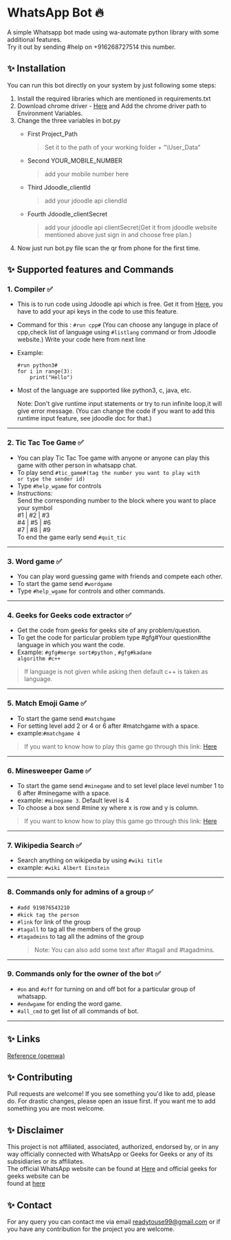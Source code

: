 # WhatsApp Bot :fire: 
A simple Whatsapp bot made using wa-automate python library with some additional features.</br>
Try it out by sending #help on +916268727514 this number.

## :sparkles: Installation

You can run this bot directly on your system by just following some steps:
1. Install the required libraries which are mentioned in requirements.txt 
2. Download chrome driver - [Here](https://chromedriver.chromium.org/downloads) and Add the chrome driver path to Environment Variables.
3. Change the three variables in bot.py
    - First Project_Path 
        >Set it to the path of your working folder + "\User_Data"
    
    - Second YOUR_MOBILE_NUMBER
        > add your mobile number here
    
    - Third Jdoodle_clientId
        > add your jdoodle api cliendId
    
    - Fourth Jdoodle_clientSecret
         >add your jdoodle api clientSecret(Get it from jdoodle website mentioned above just sign in and choose free plan.)
4. Now just run bot.py file scan the qr from phone for the first time.        


## :sparkles: Supported features and Commands


###  1. Compiler  ✅ 
- This is to run code using Jdoodle api which is free. Get it from [Here](https://www.jdoodle.com/compiler-api), you have to add your api keys in the code to use this feature.

- Command for this :  <code>#run cpp#</code>        (You can choose any languge in place of cpp,check list of language using <code>#listlang</code> command or from Jdoodle website.)
Write your code here from next line

-   Example:
  
        #run python3#
        for i in range(3):
            print("Hello")
- Most of the language are supported like python3, c, java, etc.

  Note: Don't give runtime input statements or try to run infinite loop,it will give error message. (You can change the code if you want to add this runtime input feature, see jdoodle doc for that.)

---

###  2. Tic Tac Toe Game  ✅ 
- You can play Tic Tac Toe game with anyone or anyone can play this game with other person in whatsapp chat.
- To play send <code>#tic_game#(tag the number you want to play with or type the sender id)</code>  
- Type <code>#help_wgame</code> for controls  
- *Instructions:*  
    Send the corresponding number to the block where you want to place your symbol  
    #1 | #2 | #3  
    #4 | #5 | #6  
    #7 | #8 | #9  
    To end the game early send <code>#quit_tic</code> 

---

### 3. Word game  ✅  
- You can play word guessing game with friends and compete each other.
- To start the game send <code>#wordgame</code>   
- Type <code>#help_wgame</code> for controls and other commands.    
  
---

### 4. Geeks for Geeks code extractor  ✅ 
- Get the code from geeks for geeks site of any problem/question.  
- To get the code for particular problem type #gfg#Your question#the language in which you want the code.
-   Example: <code>#gfg#merge sort#python</code> , <code>#gfg#kadane algorithm #c++</code> 
     
> If language is not given while asking then default c++ is taken as language.

---

### 5. Match Emoji Game  ✅ 
- To start the game send <code>#matchgame</code>
- For setting level add 2 or 4 or 6 after #matchgame with a space.
- example:<code>#matchgame 4</code>
> If you want to know how to play this game go through this link: [Here](https://en.wikipedia.org/wiki/Concentration_(card_game))

---

### 6. Minesweeper Game  ✅ 
- To start the game send <code>#minegame</code> and to set level place level number 1 to 6 after #minegame with a space.
- example: <code>#minegame 3</code>. Default level is 4
- To choose a box send #mine xy where x is row and y is column.
> If you want to know how to play this game go through this link: [Here](https://www.wikihow.com/Play-Minesweeper)

---

### 7. Wikipedia Search  ✅ 
- Search anything on wikipedia by using <code>#wiki title</code>
- example: <code>#wiki Albert Einstein</code>

---

### 8. Commands only for admins of a group  ✅ 
-  <code>#add 919876543210</code>
-  <code>#kick tag the person</code>
-  <code>#link</code> for link of the group
-  <code>#tagall</code> to tag all the members of the group
-  <code>#tagadmins</code> to tag all the admins of the group
    > Note: You can also add some text after #tagall and #tagadmins.
 
---
 
### 9. Commands only for the owner of the bot  ✅ 
- <code>#on</code> and <code>#off</code> for turning on and off bot for a particular group of whatsapp.  
- <code>#endwgame</code> for ending the word game.  
- <code>#all_cmd</code> to get list of all commands of bot.

---

## :sparkles: Links

[Reference (openwa)](https://github.com/open-wa/wa-automate-python)  


## :sparkles: Contributing

Pull requests are welcome! If you see something you'd like to add, please do. For drastic changes, please open an issue first.
If you want me to add something you are most welcome.


## :sparkles: Disclaimer

This project is not affiliated, associated, authorized, endorsed by, or in any way officially connected with WhatsApp or Geeks for Geeks or any of its subsidiaries or its affiliates.  
The official WhatsApp website can be found at [Here](https://whatsapp.com) and official geeks for geeks website can be  
found at [here](https://www.geeksforgeeks.org/)

## :sparkles: Contact  
For any query you can contact me via email <a href="">readytouse99@gmail.com</a> or if you have any contribution for the project you are welcome.
